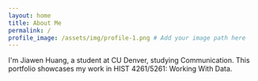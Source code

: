 ```yaml
---
layout: home
title: About Me
permalink: /
profile_image: /assets/img/profile-1.png # Add your image path here
---
```


I'm Jiawen Huang, a student at CU Denver, studying Communication. This portfolio showcases my work in HIST 4261/5261: Working With Data.
